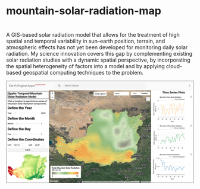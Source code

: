 # mountain-solar-radiation-map <h1>

A GIS-based solar radiation model that allows for the treatment of high spatial and temporal variability in sun–earth position, terrain, and atmospheric effects has not yet been developed for monitoring daily solar radiation. My science innovation covers this gap by complementing existing solar radiation studies with a dynamic spatial perspective, by incorporating the spatial heterogeneity of factors into a model and by applying cloud-based geospatial computing techniques to the problem.

![Mountainous Solar Radiation](https://github.com/geogismx/mountain-solar-radiation-map/blob/master/MSR.png)
